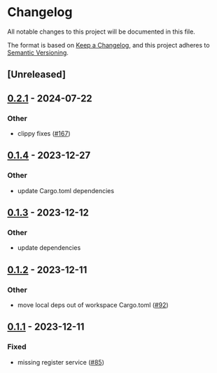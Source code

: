 # Changelog
All notable changes to this project will be documented in this file.

The format is based on [Keep a Changelog](https://keepachangelog.com/en/1.0.0/),
and this project adheres to [Semantic Versioning](https://semver.org/spec/v2.0.0.html).

## [Unreleased]

## [0.2.1](https://github.com/dhilipsiva/atm0s-sdn/compare/atm0s-sdn-router-v0.2.0...atm0s-sdn-router-v0.2.1) - 2024-07-22

### Other
- clippy fixes ([#167](https://github.com/dhilipsiva/atm0s-sdn/pull/167))

## [0.1.4](https://github.com/8xFF/atm0s-sdn/compare/atm0s-sdn-router-v0.1.3...atm0s-sdn-router-v0.1.4) - 2023-12-27

### Other
- update Cargo.toml dependencies

## [0.1.3](https://github.com/8xFF/atm0s-sdn/compare/atm0s-sdn-router-v0.1.2...atm0s-sdn-router-v0.1.3) - 2023-12-12

### Other
- update dependencies

## [0.1.2](https://github.com/8xFF/atm0s-sdn/compare/atm0s-sdn-router-v0.1.1...atm0s-sdn-router-v0.1.2) - 2023-12-11

### Other
- move local deps out of workspace Cargo.toml ([#92](https://github.com/8xFF/atm0s-sdn/pull/92))

## [0.1.1](https://github.com/8xFF/atm0s-sdn/compare/atm0s-sdn-router-v0.1.0...atm0s-sdn-router-v0.1.1) - 2023-12-11

### Fixed
- missing register service ([#85](https://github.com/8xFF/atm0s-sdn/pull/85))
